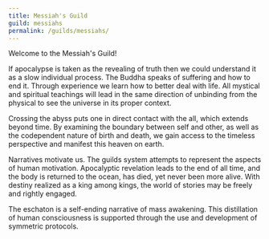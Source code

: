```yaml
---
title: Messiah's Guild
guild: messiahs
permalink: /guilds/messiahs/
---
```

Welcome to the Messiah's Guild!

If apocalypse is taken as the revealing of truth then we could understand it as a slow individual process. The Buddha speaks of suffering and how to end it. Through experience we learn how to better deal with life. All mystical and spiritual teachings will lead in the same direction of unbinding from the physical to see the universe in its proper context.  

Crossing the abyss puts one in direct contact with the all, which extends beyond time. By examining the boundary between self and other, as well as the codependent nature of birth and death, we gain access to the timeless perspective and manifest this heaven on earth. 

Narratives motivate us. The guilds system attempts to represent the aspects of human motivation. Apocalyptic revelation leads to the end of all time, and the body is returned to the ocean, has died, yet never been more alive. With destiny realized as a king among kings, the world of stories may be freely and rightly engaged.  

The eschaton is a self-ending narrative of mass awakening. This distillation of human consciousness is supported through the use and development of symmetric protocols.  
